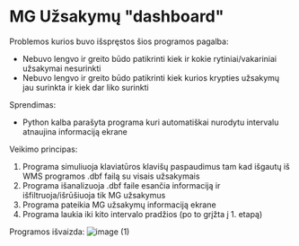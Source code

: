 # MG Užsakymų "dashboard"

Problemos kurios buvo išspręstos šios programos pagalba:
* Nebuvo lengvo ir greito būdo patikrinti kiek ir kokie rytiniai/vakariniai užsakymai nesurinkti
* Nebuvo lengvo ir greito būdo patikrinti kiek kurios krypties užsakymų jau surinkta ir kiek dar liko surinkti

Sprendimas:
* Python kalba parašyta programa kuri automatiškai nurodytu intervalu atnaujina informaciją ekrane

Veikimo principas:
1. Programa simuliuoja klaviatūros klavišų paspaudimus tam kad išgautų iš WMS programos .dbf failą su visais užsakymais
2. Programa išanalizuoja .dbf faile esančia informaciją ir išfiltruoja/išrūšiuoja tik MG užsakymus
3. Programa pateikia MG užsakymų informaciją ekrane
4. Programa laukia iki kito intervalo pradžios (po to grįžta į 1. etapą)

Programos išvaizda:
![image (1)](https://user-images.githubusercontent.com/77055205/215567599-71db3cd3-1998-40ff-b418-be662abcc5d9.png)
